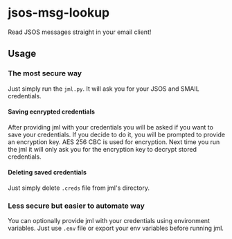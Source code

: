 # jsos-msg-lookup
Read JSOS messages straight in your email client!

## Usage
### The most secure way
Just simply run the `jml.py`. It will ask you for your JSOS and SMAIL credentials.
#### Saving ecnrypted credentials
After providing jml with your credentials you will be asked if you want to save your credentials. If you decide to do it, you will be prompted to provide an encryption key. AES 256 CBC is used for encryption. Next time you run the jml it will only ask you for the encryption key to decrypt stored credentials. 
#### Deleting saved credentials
Just simply delete `.creds` file from jml's directory.

### Less secure but easier to automate way
You can optionally provide jml with your credentials using environment variables. Just use `.env` file or export your env variables before running jml.
